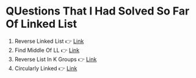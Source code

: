 # QUestions That I Had Solved So Far Of Linked List

1. Reverse Linked List 👉 <a href="https://leetcode.com/problems/reverse-linked-list">Link</a>
2. Find Middle Of LL 👉 <a href="https://leetcode.com/problems/middle-of-the-linked-list">Link</a>
3. Reverse List In K Groups 👉 <a href="https://www.naukri.com/code360/problems/reverse-list-in-k-groups_983644">Link</a>
4. Circularly Linked 👉 <a href="https://www.naukri.com/code360/problems/circularly-linked_1070232">Link</a>
